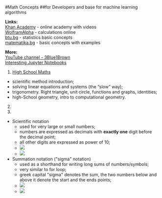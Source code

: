 #Math Concepts
##for Developers and base for machine learning algorithms

**Links:**  
[Khan Academy](https://bg.khanacademy.org/math) - online academy with videos  
[WolframAlpha](https://www.wolframalpha.com/) - calculations online  
[btu.bg](https://www.btu.bg/statexcel/) - statistics basic concepts  
[matematika.bg](https://www.matematika.bg/) - basic concepts with examples

**More:**  
[YouTube channel - 3Blue1Brown](https://www.youtube.com/channel/UCYO_jab_esuFRV4b17AJtAw)  
[Interesting Jupyter Notebooks](https://github.com/jupyter/jupyter/wiki/A-gallery-of-interesting-Jupyter-Notebooks)  

1. [High School Maths](/high-scool-maths) 
  - scientific method introduction;
  - solving linear equations and systems (the “slow” way);
  - trigonometry. Right triangle, unit circle, functions and graphs, identities;
  - high-School geometry, intro to computational geometry.
2. 
3. 


- Scientific notation
  - used for very large or small numbers;
  - numbers are expressed as decimals with **exactly one** digit before the decimal point;
  - all other digits are expressed as power of 10;
  - <img src="https://img.netpeak.ua/sim/1561376193667.png" /> 
  - <img src="https://latex.codecogs.com/gif.latex?0,000015 = 1,5 . 10^{-2}" /> 
- Summation notation ("sigma" notation)
  - used as a shorthand for writing long sums of numbers/symbols;
  - very similar to for loop;
  - greek capital "sigma" denotes the sum, the two numbers below and above it denote the start and the ends points;
  - <img src="https://latex.codecogs.com/gif.latex?\sum\limits_{i=1}^5i = 1 + 2 + 3 + 4 + 5" /> 
  - <img src="https://latex.codecogs.com/gif.latex?\sum\limits_{k=1}^n x_k = x_1 + x_2 + ... + x_n" /> 